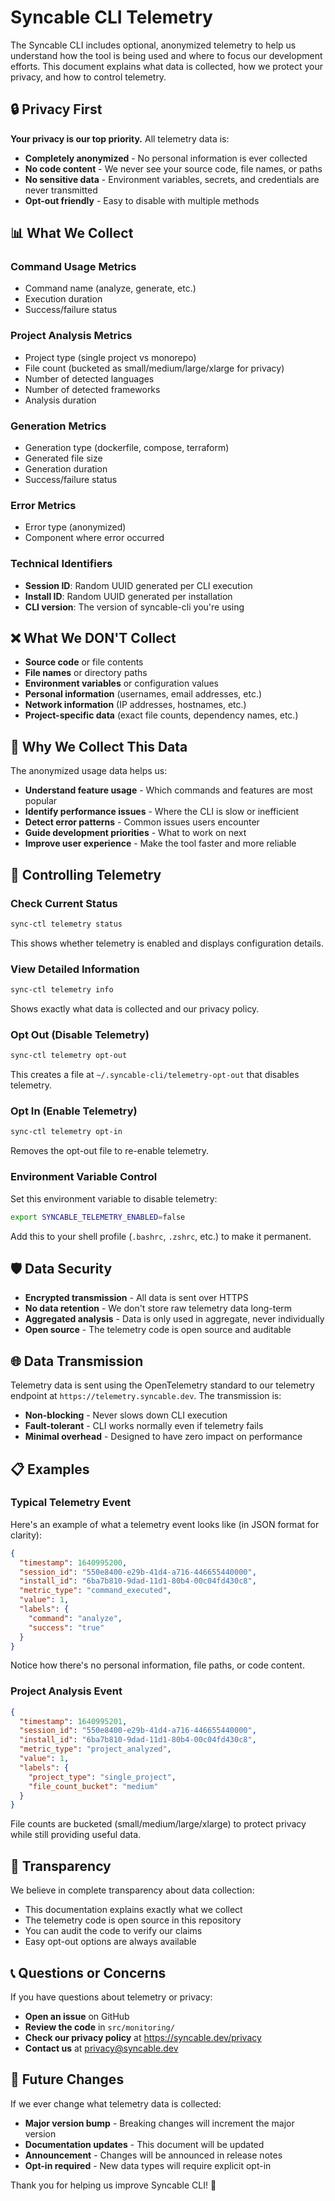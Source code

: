 # Syncable CLI Telemetry

The Syncable CLI includes optional, anonymized telemetry to help us understand how the tool is being used and where to focus our development efforts. This document explains what data is collected, how we protect your privacy, and how to control telemetry.

## 🔒 Privacy First

**Your privacy is our top priority.** All telemetry data is:

- **Completely anonymized** - No personal information is ever collected
- **No code content** - We never see your source code, file names, or paths
- **No sensitive data** - Environment variables, secrets, and credentials are never transmitted
- **Opt-out friendly** - Easy to disable with multiple methods

## 📊 What We Collect

### Command Usage Metrics
- Command name (analyze, generate, etc.)
- Execution duration 
- Success/failure status

### Project Analysis Metrics
- Project type (single project vs monorepo)
- File count (bucketed as small/medium/large/xlarge for privacy)
- Number of detected languages
- Number of detected frameworks
- Analysis duration

### Generation Metrics
- Generation type (dockerfile, compose, terraform)
- Generated file size
- Generation duration
- Success/failure status

### Error Metrics
- Error type (anonymized)
- Component where error occurred

### Technical Identifiers
- **Session ID**: Random UUID generated per CLI execution
- **Install ID**: Random UUID generated per installation
- **CLI version**: The version of syncable-cli you're using

## ❌ What We DON'T Collect

- **Source code** or file contents
- **File names** or directory paths
- **Environment variables** or configuration values
- **Personal information** (usernames, email addresses, etc.)
- **Network information** (IP addresses, hostnames, etc.)
- **Project-specific data** (exact file counts, dependency names, etc.)

## 🎯 Why We Collect This Data

The anonymized usage data helps us:

- **Understand feature usage** - Which commands and features are most popular
- **Identify performance issues** - Where the CLI is slow or inefficient
- **Detect error patterns** - Common issues users encounter
- **Guide development priorities** - What to work on next
- **Improve user experience** - Make the tool faster and more reliable

## 🔧 Controlling Telemetry

### Check Current Status

```bash
sync-ctl telemetry status
```

This shows whether telemetry is enabled and displays configuration details.

### View Detailed Information

```bash
sync-ctl telemetry info
```

Shows exactly what data is collected and our privacy policy.

### Opt Out (Disable Telemetry)

```bash
sync-ctl telemetry opt-out
```

This creates a file at `~/.syncable-cli/telemetry-opt-out` that disables telemetry.

### Opt In (Enable Telemetry)

```bash
sync-ctl telemetry opt-in
```

Removes the opt-out file to re-enable telemetry.

### Environment Variable Control

Set this environment variable to disable telemetry:

```bash
export SYNCABLE_TELEMETRY_ENABLED=false
```

Add this to your shell profile (`.bashrc`, `.zshrc`, etc.) to make it permanent.

## 🛡️ Data Security

- **Encrypted transmission** - All data is sent over HTTPS
- **No data retention** - We don't store raw telemetry data long-term
- **Aggregated analysis** - Data is only used in aggregate, never individually
- **Open source** - The telemetry code is open source and auditable

## 🌐 Data Transmission

Telemetry data is sent using the OpenTelemetry standard to our telemetry endpoint at `https://telemetry.syncable.dev`. The transmission is:

- **Non-blocking** - Never slows down CLI execution
- **Fault-tolerant** - CLI works normally even if telemetry fails
- **Minimal overhead** - Designed to have zero impact on performance

## 📋 Examples

### Typical Telemetry Event

Here's an example of what a telemetry event looks like (in JSON format for clarity):

```json
{
  "timestamp": 1640995200,
  "session_id": "550e8400-e29b-41d4-a716-446655440000",
  "install_id": "6ba7b810-9dad-11d1-80b4-00c04fd430c8",
  "metric_type": "command_executed",
  "value": 1,
  "labels": {
    "command": "analyze",
    "success": "true"
  }
}
```

Notice how there's no personal information, file paths, or code content.

### Project Analysis Event

```json
{
  "timestamp": 1640995201,
  "session_id": "550e8400-e29b-41d4-a716-446655440000",
  "install_id": "6ba7b810-9dad-11d1-80b4-00c04fd430c8",
  "metric_type": "project_analyzed",
  "value": 1,
  "labels": {
    "project_type": "single_project",
    "file_count_bucket": "medium"
  }
}
```

File counts are bucketed (small/medium/large/xlarge) to protect privacy while still providing useful data.

## 🤝 Transparency

We believe in complete transparency about data collection:

- This documentation explains exactly what we collect
- The telemetry code is open source in this repository
- You can audit the code to verify our claims
- Easy opt-out options are always available

## 📞 Questions or Concerns

If you have questions about telemetry or privacy:

- **Open an issue** on GitHub
- **Review the code** in `src/monitoring/`
- **Check our privacy policy** at https://syncable.dev/privacy
- **Contact us** at privacy@syncable.dev

## 🔄 Future Changes

If we ever change what telemetry data is collected:

- **Major version bump** - Breaking changes will increment the major version
- **Documentation updates** - This document will be updated
- **Announcement** - Changes will be announced in release notes
- **Opt-in required** - New data types will require explicit opt-in

Thank you for helping us improve Syncable CLI! 🚀 